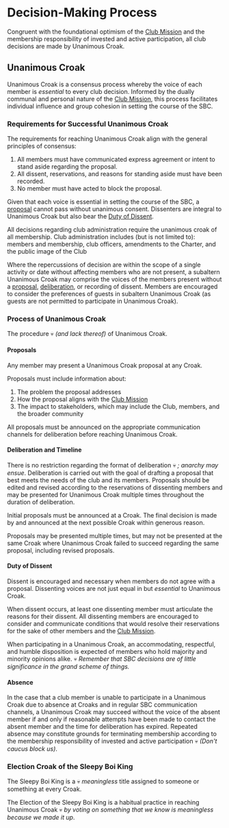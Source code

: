 # Decision-Making Process

Congruent with the foundational optimism of the [Club Mission](mission-statement.md) and the membership responsibility of invested and active participation, all club decisions are made by Unanimous Croak.

## Unanimous Croak

Unanimous Croak is a consensus process whereby the voice of each member is _essential_ to every club decision. Informed by the dually communal and personal nature of the [Club Mission](mission-statement.md), this process facilitates individual influence and group cohesion in setting the course of the SBC.

### Requirements for Successful Unanimous Croak

The requirements for reaching Unanimous Croak align with the general principles of consensus:

1. All members must have communicated express agreement or intent to stand aside regarding the proposal.
2. All dissent, reservations, and reasons for standing aside must have been recorded.
3. No member must have acted to block the proposal.

Given that each voice is essential in setting the course of the SBC, a [proposal](decision-making-process.md#proposals) cannot pass without unanimous consent. Dissenters are integral to Unanimous Croak but also bear the [Duty of Dissent](decision-making-process.md#duty-of-dissent).

All decisions regarding club administration require the unanimous croak of all membership. Club administration includes (but is not limited to): members and membership, club officers, amendments to the Charter, and the public image of the Club

Where the repercussions of decision are within the scope of a single activity or date without affecting members who are not present, a subaltern Unanimous Croak may comprise the voices of the members present without a [proposal](decision-making-process.md#proposals), [deliberation](decision-making-process.md#deliberation-and-timeline), or recording of dissent. Members are encouraged to consider the preferences of guests in subaltern Unanimous Croak (as guests are not permitted to participate in Unanimous Croak).

### Process of Unanimous Croak

The procedure 💀 _(and lack thereof)_ of Unanimous Croak.

#### Proposals

Any member may present a Unanimous Croak proposal at any Croak.

Proposals must include information about:

1. The problem the proposal addresses
2. How the proposal aligns with the [Club Mission](mission-statement.md)
3. The impact to stakeholders, which may include the Club, members, and the broader community

All proposals must be announced on the appropriate communication channels for deliberation before reaching Unanimous Croak.

#### Deliberation and Timeline

There is no restriction regarding the format of deliberation 💀 _; anarchy may ensue_. Deliberation is carried out with the goal of drafting a proposal that best meets the needs of the club and its members. Proposals should be edited and revised according to the reservations of dissenting members and may be presented for Unanimous Croak multiple times throughout the duration of deliberation.

Initial proposals must be announced at a Croak. The final decision is made by and announced at the next possible Croak within generous reason.

Proposals may be presented multiple times, but may not be presented at the same Croak where Unanimous Croak failed to succeed regarding the same proposal, including revised proposals.

#### Duty of Dissent

Dissent is encouraged and necessary when members do not agree with a proposal. Dissenting voices are not just equal in but _essential_ to Unanimous Croak.

When dissent occurs, at least one dissenting member must articulate the reasons for their dissent. All dissenting members are encouraged to consider and communicate conditions that would resolve their reservations for the sake of other members and the [Club Mission](mission-statement.md).

When participating in a Unanimous Croak, an accommodating, respectful, and humble disposition is expected of members who hold majority and minority opinions alike. 💀 _Remember that SBC decisions are of little significance in the grand scheme of things._

#### Absence

In the case that a club member is unable to participate in a Unanimous Croak due to absence at Croaks and in regular SBC communication channels, a Unanimous Croak may succeed without the voice of the absent member if and only if reasonable attempts have been made to contact the absent member and the time for deliberation has expired. Repeated absence may constitute grounds for terminating membership according to the membership responsibility of invested and active participation 💀 _(Don't caucus block us)_.&#x20;

### Election Croak of the Sleepy Boi King

The Sleepy Boi King is a 💀 _meaningless_ title assigned to someone or something at every Croak.

The Election of the Sleepy Boi King is a habitual practice in reaching Unanimous Croak 💀 _by voting on something that we know is meaningless because we made it up_.
